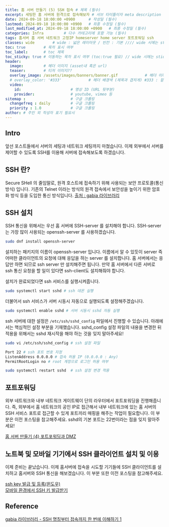 ```yaml
---
title: 홈 서버 만들기 (5) SSH 접속 # 제목 (필수)
excerpt: 세팅한 홈 서버에 원격으로 접속해보자 # 서브 타이틀이자 meta description (필수)
date: 2024-09-18 18:00:00 +0900      # 작성일 (필수)
lastmod: 2024-09-18 18:00:00 +0900   # 최종 수정일 (필수)
last_modified_at: 2024-09-18 18:00:00 +0900   # 최종 수정일 (필수)
categories: Infra         # 다수 카테고리에 포함 가능 (필수)
tags: 홈서버 홈 서버 네트워크 고정IP homeserver home server 포트포워딩 ssh                     # 태그 복수개 가능 (필수)
classes: wide        # wide : 넓은 레이아웃 / 빈칸 : 기본 //// wide 시에는 sticky toc 불가
toc: true        # 목차 표시 여부
toc_label:       # toc 제목
toc_sticky: true # 이동하는 목차 표시 여부 (toc:true 필요) // wide 시에는 sticky toc 불가
header: 
  image:         # 헤더 이미지 (asset내 혹은 url)
  teaser:        # 티저 이미지??
  overlay_image: /assets/images/banners/banner.gif            # 헤더 이미지 (제목과 겹치게)
  # overlay_color: '#333'            # 헤더 배경색 (제목과 겹치게) #333 : 짙은 회색 (필수)
  video:
    id:                      # 영상 ID (URL 뒷부분)
    provider:                # youtube, vimeo 등
sitemap :                    # 구글 크롤링
  changefreq : daily         # 구글 크롤링
  priority : 1.0             # 구글 크롤링
author: # 주인 외 작성자 표기 필요시
---
```

<!--postNo: 20240918_001-->  

## Intro  

앞선 포스트들에서 서버의 세팅과 네트워크 세팅까지 마쳤습니다. 이제 외부에서 서버를 제어할 수 있도록 SSH를 이용해 서버에 접속해보도록 하겠습니다.  


## SSH 란?  

Secure SHell 의 줄임말로, 원격 호스트에 접속하기 위해 사용되는 보안 프로토콜(통신 방식) 입니다. 기존의 Telnet 이라는 방식의 원격 접속에서 보안성을 높이기 위한 암호화 방식 등을 도입한 통신 방식입니다. [출처 : gabia 라이브러리](https://library.gabia.com/contents/infrahosting/9002/)  

## SSH 설치  

SSH 통신을 위해서는 우선 홈 서버에 SSH-server 를 설치해야 합니다. SSH-server 는 가장 많이 사용되는 openssh-server 를 사용하겠습니다.  

```bash
sudo dnf install openssh-server
```

설치하는 패키지의 이름이 openssh-server 입니다. 이름에서 알 수 있듯이 server 즉 어떠한 클라이언트의 요청에 대해 응답을 하는 server 를 설치합니다. 홈 서버에서는 응답만 하면 되므로 ssh server 만 설치해주면 됩니다. 만약 홈 서버에서 다른 서버로 ssh 통신 요청을 할 일이 있다면 ssh-client도 설치해줘야 합니다.  

설치가 완료되었다면 ssh 서비스를 실행시켜줍니다.  

```bash
sudo systemctl start sshd # ssh 데몬 실행
```

더불어서 ssh 서비스가 서버 시동시 자동으로 실행되도록 설정해주겠습니다.  

```bash
sudo systemctl enable sshd # 서버 시동시 sshd 자동 실행
```

ssh 서버에 대한 설정은 `/etc/ssh/sshd_config` 파일에서 진행할 수 있습니다. 아래에서는 핵심적인 설정 부분을 기재했습니다. sshd_config 설정 파일의 내용을 변경한 뒤 적용을 위해서는 sshd 재시작을 해야 하는 것을 잊지 말아주세요!  

```bash
sudo vi /etc/ssh/sshd_config # ssh 설정 파일

Port 22 # ssh 포트 번호 지정
ListenAddress 0.0.0.0 # 접속 허용 IP (0.0.0.0 : Any)
PermitRootLogin no # root 계정으로 로그인 허용 여부

sudo systemctl restart sshd  # ssh 설정 변경 적용
```


## 포트포워딩  

외부 네트워크와 내부 네트워크 게이트웨이 단의 라우터에서 포트포워딩을 진행해줍니다. 즉, 외부에서 홈 네트워크의 공인 IP로 접근해서 내부 네트워크에 있는 홈 서버의 SSH 서비스 포트로 접근할 수 있게 포트끼리 매핑을 해주는 작업이 필요합니다. 이 부분은 이전 포스팅을 참고해주세요. sshd의 기본 포트는 22번이라는 점을 잊지 말아주세요!  

[홈 서버 만들기 (4) 포트포워딩과 DMZ](https://whdrns2013.github.io/infra/20240916_001_setting_homeserver_04/)  

## 노트북 및 모바일 기기에서 SSH 클라이언트 설치 및 이용  

이제 준비는 끝났습니다. 이제 홈서버에 접속을 시도할 기기들에 SSH 클라이언트를 설치하고 홈서버와 SSH 통신을 해보겠습니다. 이 부분 또한 이전 포스팅을 참고해주세요.  

[ssh key 발급 및 등록(윈도우)](https://whdrns2013.github.io/network/20240214_002_ssh_key/)  
[모바일 환경에서 SSH 키 발급받기](https://whdrns2013.github.io/network/20240915_001_mobile_ssh_key/)  


## Reference  

[gabia 라이브러리 - SSH 명칭부터 접속까지 한 번에 이해하기 1](https://library.gabia.com/contents/infrahosting/9002/)